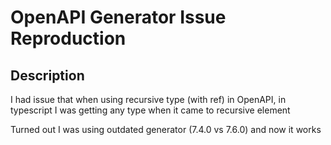 # OpenAPI Generator Issue Reproduction

## Description

I had issue that when using recursive type (with ref) in OpenAPI, in typescript I was getting any type when it came to recursive element

Turned out I was using outdated generator (7.4.0 vs 7.6.0) and now it works
